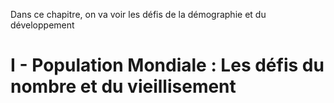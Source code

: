 Dans ce chapitre, on va voir les défis de la démographie et du développement

# I - Population Mondiale : Les défis du nombre et du vieillisement
